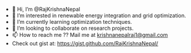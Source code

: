 - 👋 Hi, I’m @RajKrishnaNepal
- 👀 I’m interested in renewable energy integration and grid optimization.
- 🌱 I’m currently learning optimization techniques.
- 💞️ I’m looking to collaborate on research projects.
- 📫 How to reach me ?? Mail me at krishnanepalraj1@gmail.com
- Check out gist at: https://gist.github.com/RajKrishnaNepal/ 

<!---
RajKrishnaNepal/RajKrishnaNepal is a ✨ special ✨ repository because its `README.md` (this file) appears on your GitHub profile.
You can click the Preview link to take a look at your changes.
--->
